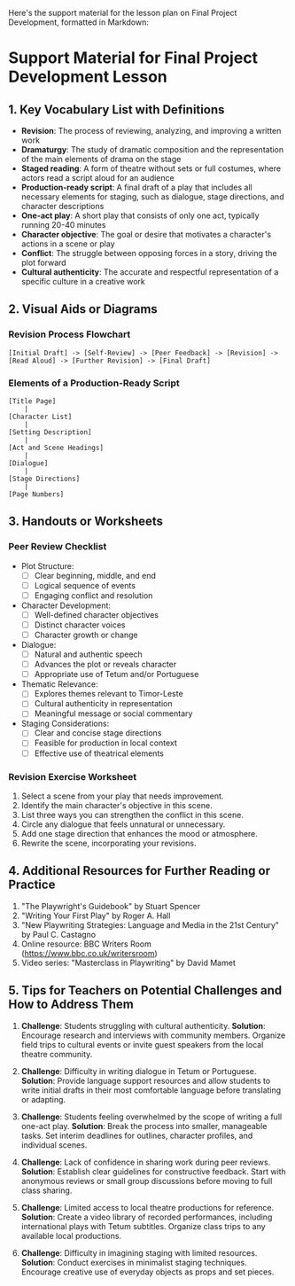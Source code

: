 Here's the support material for the lesson plan on Final Project Development, formatted in Markdown:

# Support Material for Final Project Development Lesson

## 1. Key Vocabulary List with Definitions

- **Revision**: The process of reviewing, analyzing, and improving a written work
- **Dramaturgy**: The study of dramatic composition and the representation of the main elements of drama on the stage
- **Staged reading**: A form of theatre without sets or full costumes, where actors read a script aloud for an audience
- **Production-ready script**: A final draft of a play that includes all necessary elements for staging, such as dialogue, stage directions, and character descriptions
- **One-act play**: A short play that consists of only one act, typically running 20-40 minutes
- **Character objective**: The goal or desire that motivates a character's actions in a scene or play
- **Conflict**: The struggle between opposing forces in a story, driving the plot forward
- **Cultural authenticity**: The accurate and respectful representation of a specific culture in a creative work

## 2. Visual Aids or Diagrams

### Revision Process Flowchart

```
[Initial Draft] -> [Self-Review] -> [Peer Feedback] -> [Revision] -> [Read Aloud] -> [Further Revision] -> [Final Draft]
```

### Elements of a Production-Ready Script

```
[Title Page]
    |
[Character List]
    |
[Setting Description]
    |
[Act and Scene Headings]
    |
[Dialogue]
    |
[Stage Directions]
    |
[Page Numbers]
```

## 3. Handouts or Worksheets

### Peer Review Checklist

- Plot Structure:
  - [ ] Clear beginning, middle, and end
  - [ ] Logical sequence of events
  - [ ] Engaging conflict and resolution

- Character Development:
  - [ ] Well-defined character objectives
  - [ ] Distinct character voices
  - [ ] Character growth or change

- Dialogue:
  - [ ] Natural and authentic speech
  - [ ] Advances the plot or reveals character
  - [ ] Appropriate use of Tetum and/or Portuguese

- Thematic Relevance:
  - [ ] Explores themes relevant to Timor-Leste
  - [ ] Cultural authenticity in representation
  - [ ] Meaningful message or social commentary

- Staging Considerations:
  - [ ] Clear and concise stage directions
  - [ ] Feasible for production in local context
  - [ ] Effective use of theatrical elements

### Revision Exercise Worksheet

1. Select a scene from your play that needs improvement.
2. Identify the main character's objective in this scene.
3. List three ways you can strengthen the conflict in this scene.
4. Circle any dialogue that feels unnatural or unnecessary.
5. Add one stage direction that enhances the mood or atmosphere.
6. Rewrite the scene, incorporating your revisions.

## 4. Additional Resources for Further Reading or Practice

1. "The Playwright's Guidebook" by Stuart Spencer
2. "Writing Your First Play" by Roger A. Hall
3. "New Playwriting Strategies: Language and Media in the 21st Century" by Paul C. Castagno
4. Online resource: BBC Writers Room (https://www.bbc.co.uk/writersroom)
5. Video series: "Masterclass in Playwriting" by David Mamet

## 5. Tips for Teachers on Potential Challenges and How to Address Them

1. **Challenge**: Students struggling with cultural authenticity.
   **Solution**: Encourage research and interviews with community members. Organize field trips to cultural events or invite guest speakers from the local theatre community.

2. **Challenge**: Difficulty in writing dialogue in Tetum or Portuguese.
   **Solution**: Provide language support resources and allow students to write initial drafts in their most comfortable language before translating or adapting.

3. **Challenge**: Students feeling overwhelmed by the scope of writing a full one-act play.
   **Solution**: Break the process into smaller, manageable tasks. Set interim deadlines for outlines, character profiles, and individual scenes.

4. **Challenge**: Lack of confidence in sharing work during peer reviews.
   **Solution**: Establish clear guidelines for constructive feedback. Start with anonymous reviews or small group discussions before moving to full class sharing.

5. **Challenge**: Limited access to local theatre productions for reference.
   **Solution**: Create a video library of recorded performances, including international plays with Tetum subtitles. Organize class trips to any available local productions.

6. **Challenge**: Difficulty in imagining staging with limited resources.
   **Solution**: Conduct exercises in minimalist staging techniques. Encourage creative use of everyday objects as props and set pieces.